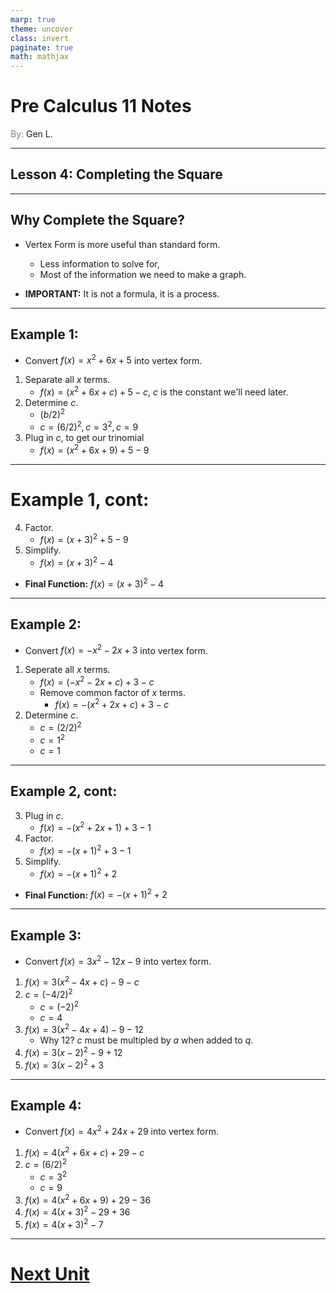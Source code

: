 ```yaml
---
marp: true
theme: uncover
class: invert
paginate: true
math: mathjax
---
```


# <!--fit--> Pre Calculus 11 Notes

<span style="color: grey">By:</span> Gen L.

<!--_footer: In partnership with Hyperion University, 2023-->

---

## Lesson 4: Completing the Square

---

## Why Complete the Square?

* Vertex Form is more useful than standard form.
    * Less information to solve for,
    * Most of the information we need to make a graph.

* **IMPORTANT:** It is not a formula, it is a 
process.

---

## Example 1:
* Convert $f(x)=x^2+6x+5$ into vertex form.
1) Separate all $x$ terms.
    * $f(x)=(x^2+6x+c)+5-c$, $c$ is the constant we'll need later.
2) Determine $c$. 
    * $(b/2)^2$
    * $c=(6/2)^2, c=3^2, c=9$
3) Plug in $c$, to get our trinomial
    * $f(x)=(x^2+6x+9)+5-9$

---

# Example 1, cont:
4) Factor.
    * $f(x)=(x+3)^2+5-9$
5) Simplify.
    * $f(x)=(x+3)^2-4$
* **Final Function:** $f(x)=(x+3)^2-4$

---

## Example 2:
* Convert $f(x)=-x^2-2x+3$ into vertex form.
1) Seperate all $x$ terms.
    * $f(x)=(-x^2-2x+c)+3-c$
    * Remove common factor of $x$ terms.
        * $f(x)=-(x^2+2x+c)+3-c$
2) Determine $c$.
    * $c=(2/2)^2$
    * $c=1^2$
    * $c=1$

---

## Example 2, cont:
3) Plug in $c$.
    * $f(x)=-(x^2+2x+1)+3-1$
4) Factor.
    * $f(x)=-(x+1)^2+3-1$
5) Simplify.
    * $f(x)=-(x+1)^2+2$
* **Final Function:** $f(x)=-(x+1)^2+2$

---

## Example 3:
* Convert $f(x)=3x^2-12x-9$ into vertex form.
1) $f(x)=3(x^2-4x+c)-9-c$
2) $c=(-4/2)^2$
    * $c=(-2)^2$
    * $c=4$
3) $f(x)=3(x^2-4x+4)-9-12$
    * Why 12? $c$ must be multipled by $a$ when added to $q$.
4) $f(x)=3(x-2)^2-9+12$
5) $f(x)=3(x-2)^2+3$

---

## Example 4:
* Convert $f(x)=4x^2+24x+29$ into vertex form.
1) $f(x)=4(x^2+6x+c)+29-c$
2) $c=(6/2)^2$
    * $c=3^2$
    * $c=9$
3) $f(x)=4(x^2+6x+9)+29-36$
4) $f(x)=4(x+3)^2-29+36$
5) $f(x)=4(x+3)^2-7$

---

# [Next Unit](../Quadratic%20Equations/Lesson%201.html)
